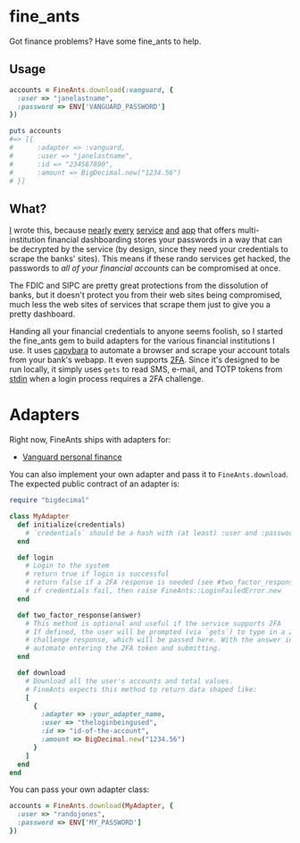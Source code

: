 # fine_ants

Got finance problems? Have some fine_ants to help.

## Usage

``` ruby
accounts = FineAnts.download(:vanguard, {
  :user => "janelastname",
  :password => ENV['VANGUARD_PASSWORD']
})

puts accounts
#=> [{
#      :adapter => :vanguard,
#      :user => "janelastname",
#      :id => "234567890",
#      :amount => BigDecimal.new("1234.56")
# }]
```

## What?

[I](https://twitter.com/searls) wrote this, because
[nearly](https://www.mint.com)
[every](https://www.personalcapital.com/financial-software)
[service](https://www.youneedabudget.com)
[and](https://www.iggsoftware.com/banktivity/)
[app](http://moneywizapp.com/mac/)
that
offers multi-institution financial dashboarding stores your passwords in a way
that can be decrypted by the service (by design, since they need your credentials
to scrape the banks' sites). This means if these rando services get hacked, the
passwords to _all of your financial accounts_ can be compromised at once.

The FDIC and SIPC are pretty great protections from the dissolution of banks, but
it doesn't protect you from their web sites being compromised, much less the web
sites of services that scrape them just to give you a pretty dashboard.

Handing all your financial credentials to anyone seems foolish, so I started the
fine_ants gem to build adapters for the various financial institutions I use. It
uses [capybara](https://github.com/jnicklas/capybara) to automate a browser and
scrape your account totals from your bank's webapp. It even supports
[2FA](https://en.wikipedia.org/wiki/Multi-factor_authentication). Since it's
designed to be run locally, it simply uses `gets` to read SMS, e-mail, and TOTP
tokens from
[stdin](https://en.wikipedia.org/wiki/Standard_streams#Standard_input_.28stdin.29)
when a login process requires a 2FA challenge.

# Adapters

Right now, FineAnts ships with adapters for:

* [Vanguard personal finance](https://personal.vanguard.com/us/hnwnesc/nesc/LoginPage)

You can also implement your own adapter and pass it to `FineAnts.download`. The
expected public contract of an adapter is:

``` ruby
require "bigdecimal"

class MyAdapter
  def initialize(credentials)
    # `credentials` should be a hash with (at least) :user and :password entries.
  end

  def login
    # Login to the system
    # return true if login is successful
    # return false if a 2FA response is needed (see #two_factor_response)
    # if credentials fail, then raise FineAnts::LoginFailedError.new
  end

  def two_factor_response(answer)
    # This method is optional and useful if the service supports 2FA
    # If defined, the user will be prompted (via `gets`) to type in a 2FA
    # challenge response, which will be passed here. With the answer in hand,
    # automate entering the 2FA token and submitting.
  end

  def download
    # Download all the user's accounts and total values.
    # FineAnts expects this method to return data shaped like:
    [
      {
        :adapter => :your_adapter_name,
        :user => "theloginbeingused",
        :id => "id-of-the-account",
        :amount => BigDecimal.new("1234.56")
      }
    ]
  end
end
```

You can pass your own adapter class:

``` ruby
accounts = FineAnts.download(MyAdapter, {
  :user => "randojones",
  :password => ENV['MY_PASSWORD']
})
```

